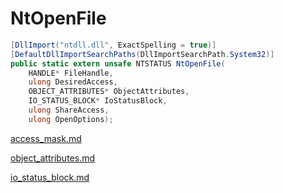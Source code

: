# NtOpenFile

```csharp
[DllImport("ntdll.dll", ExactSpelling = true)]
[DefaultDllImportSearchPaths(DllImportSearchPath.System32)]
public static extern unsafe NTSTATUS NtOpenFile(
    HANDLE* FileHandle,
    ulong DesiredAccess,
    OBJECT_ATTRIBUTES* ObjectAttributes,
    IO_STATUS_BLOCK* IoStatusBlock,
    ulong ShareAccess,
    ulong OpenOptions);
```

[access\_mask.md](../foundation/access\_mask.md "mention")

[object\_attributes.md](../foundation/object\_attributes.md "mention")

[io\_status\_block.md](../foundation/io\_status\_block.md "mention")
